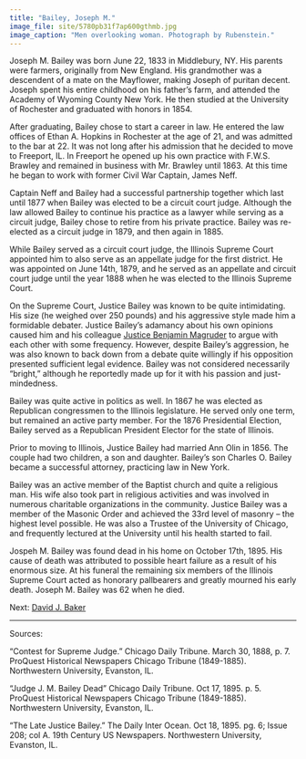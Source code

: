 ```yaml
---
title: "Bailey, Joseph M."
image_file: site/5780pb31f7ap600gthmb.jpg
image_caption: "Men overlooking woman. Photograph by Rubenstein."
---
```


Joseph M. Bailey was born June 22, 1833 in Middlebury, NY. His parents were farmers, originally from New England. His grandmother was a descendent of a mate on the Mayflower, making Joseph of puritan decent. Joseph spent his entire childhood on his father’s farm, and attended the Academy of Wyoming County New York. He then studied at the University of Rochester and graduated with honors in 1854.

After graduating, Bailey chose to start a career in law. He entered the law offices of Ethan A. Hopkins in Rochester at the age of 21, and was admitted to the bar at 22. It was not long after his admission that he decided to move to Freeport, IL. In Freeport he opened up his own practice with F.W.S. Brawley and remained in business with Mr. Brawley until 1863. At this time he began to work with former Civil War Captain, James Neff.

Captain Neff and Bailey had a successful partnership together which last until 1877 when Bailey was elected to be a circuit court judge. Although the law allowed Bailey to continue his practice as a lawyer while serving as a circuit judge, Bailey chose to retire from his private practice. Bailey was re-elected as a circuit judge in 1879, and then again in 1885.

While Bailey served as a circuit court judge, the Illinois Supreme Court appointed him to also serve as an appellate judge for the first district. He was appointed on June 14th, 1879, and he served as an appellate and circuit court judge until the year 1888 when he was elected to the Illinois Supreme Court.

On the Supreme Court, Justice Bailey was known to be quite intimidating. His size (he weighed over 250 pounds) and his aggressive style made him a formidable debater. Justice Bailey’s adamancy about his own opinions caused him and his colleague [Justice Benjamin Magruder](/legal/judges/benjamindrakemagruder/) to argue with each other with some frequency. However, despite Bailey’s aggression, he was also known to back down from a debate quite willingly if his opposition presented sufficient legal evidence. Bailey was not considered necessarily “bright,” although he reportedly made up for it with his passion and just-mindedness.

Bailey was quite active in politics as well. In 1867 he was elected as Republican congressmen to the Illinois legislature. He served only one term, but remained an active party member. For the 1876 Presidential Election, Bailey served as a Republican President Elector for the state of Illinois.

Prior to moving to Illinois, Justice Bailey had married Ann Olin in 1856. The couple had two children, a son and daughter. Bailey’s son Charles O. Bailey became a successful attorney, practicing law in New York.

Bailey was an active member of the Baptist church and quite a religious man. His wife also took part in religious activities and was involved in numerous charitable organizations in the community. Justice Bailey was a member of the Masonic Order and achieved the 33rd level of masonry – the highest level possible. He was also a Trustee of the University of Chicago, and frequently lectured at the University until his health started to fail.

Jospeh M. Bailey was found dead in his home on October 17th, 1895. His cause of death was attributed to possible heart failure as a result of his enormous size. At his funeral the remaining six members of the Illinois Supreme Court acted as honorary pallbearers and greatly mourned his early death. Joseph M. Bailey was 62 when he died.

Next:  [David J. Baker](/legal/judges/davidjbaker)

---
Sources:

“Contest for Supreme Judge.” Chicago Daily Tribune. March 30, 1888, p. 7. ProQuest Historical Newspapers Chicago Tribune (1849-1885). Northwestern University, Evanston, IL.

“Judge J. M. Bailey Dead” Chicago Daily Tribune. Oct 17, 1895. p. 5. ProQuest Historical Newspapers Chicago Tribune (1849-1885). Northwestern University, Evanston, IL.

“The Late Justice Bailey.” The Daily Inter Ocean. Oct 18, 1895. pg. 6; Issue 208; col A. 19th Century US Newspapers. Northwestern University, Evanston, IL.
